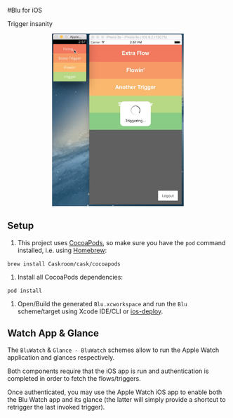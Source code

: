 #Blu for iOS

Trigger insanity

  <center><img src="deliver/screenshots/en-US/iOS and watchOS Simulators.png" width="300" /></center>

## Setup

1. This project uses [CocoaPods](http://cocoapods.org), so make sure you have the `pod` command installed, i.e. using [Homebrew](http://brew.sh):

 ```
 brew install Caskroom/cask/cocoapods
 ```

1. Install all CocoaPods dependencies:

 ```
 pod install
 ```
1. Open/Build the generated `Blu.xcworkspace` and run the `Blu` scheme/target using Xcode IDE/CLI or [ios-deploy](https://www.npmjs.com/package/ios-deploy).

## Watch App & Glance

The `BluWatch` & `Glance - BluWatch` schemes allow to run the Apple Watch application and glances respectively.

Both components require that the iOS app is run and authentication is completed in order to fetch the flows/triggers.

Once authenticated, you may use the Apple Watch iOS app to enable both the Blu Watch app and its glance (the latter will simply provide a shortcut to retrigger the last invoked trigger).
